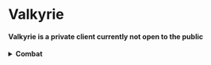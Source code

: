 
# Valkyrie

#### Valkyrie is a private client currently not open to the public

<details>
  <summary><b>Combat</b></summary>

<ul>
<li>AntiCrystal</li>
<li>AutoAnvil</li>
<li>AutoArmor</li>
<li>AutoTrap</li>
<li>AutoWeb</li>
<li>BedAura</li>
<li>Blocker</li>
<li>FastBow</li>
<li>HoleFill</li>
<li>KillAura</li>
<li>Offhand</li>
<li>Piston Aura</li>
<li>SelfTrap</li>
<li>SelfWeb</li>
<li>Sorround</li>
<li>ValkCa</li>
  
</ul>

</details>
